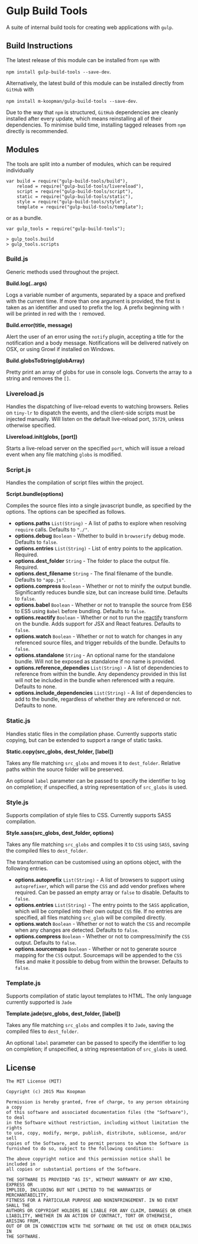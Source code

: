 # Gulp Build Tools

A suite of internal build tools for creating web applications with `gulp`.

## Build Instructions

The latest release of this module can be installed from `npm` with

`npm install gulp-build-tools --save-dev`.

Alternatively, the latest build of this module can be installed directly from `GitHub` with

`npm install m-koopman/gulp-build-tools --save-dev`.

Due to the way that `npm` is structured, `GitHub` dependencies are cleanly installed after every update, which means reinstalling all of their dependencies. To minimise build time, installing tagged releases from `npm` directly is recommended.

## Modules

The tools are split into a number of modules, which can be required individually

```
var build = require("gulp-build-tools/build"),
    reload = require("gulp-build-tools/livereload"),
    script = require("gulp-build-tools/script"),
    static = require("gulp-build-tools/static"),
    style = require("gulp-build-tools/style"),
    template = require("gulp-build-tools/template");
```

 or as a bundle.

```
var gulp_tools = require("gulp-build-tools");

> gulp_tools.build
> gulp_tools.scripts
```

### Build.js

Generic methods used throughout the project.

**Build.log(..args)**

Logs a variable number of arguments, separated by a space and prefixed with the current time. If more than one argument is provided, the first is taken as an identifier and used to prefix the log. A prefix beginning with `!` will be printed in red with the `!` removed.

**Build.error(title, message)**

Alert the user of an error using the `notify` plugin, accepting a title for the notification and a body message. Notifications will be delivered natively on OSX, or using Growl if installed on Windows.

**Build.globsToString(globArray)**

Pretty print an array of globs for use in console logs. Converts the array to a string and removes the `[]`.

### Livereload.js

Handles the dispatching of live-reload events to watching browsers. Relies on `tiny-lr` to dispatch the events, and the client-side scripts must be injected manually. Will listen on the default live-reload port, `35729`, unless otherwise specified.

**Livereload.init(globs, [port])**

Starts a live-reload server on the specified `port`, which will issue a reload event when any file matching `globs` is modified.

### Script.js

Handles the compilation of script files within the project.

**Script.bundle(options)**

Compiles the source files into a single javascript bundle, as specified by the options. The options can be specified as follows.

- **options.paths** `List(String)` - A list of paths to explore when resolving `require` calls. Defaults to `"./"`.
- **options.debug** `Boolean` - Whether to build in `browserify` debug mode. Defaults to `false`.
- **options.entries** `List(String)` - List of entry points to the application. Required.
- **options.dest_folder** `String` - The folder to place the output file. Required.
- **options.dest_filename** `String` - The final filename of the bundle. Defaults to `"app.js"`.
- **options.compress** `Boolean` - Whether or not to minify the output bundle. Significantly reduces bundle size, but can increase build time. Defaults to `false`.
- **options.babel** `Boolean` - Whether or not to transpile the source from ES6 to ES5 using `Babel` before bundling. Defaults to `false`.
- **options.reactify** `Boolean` - Whether or not to run the [reactify](https://www.npmjs.com/package/reactify) transform on the bundle. Adds support for JSX and React features. Defaults to `false`.
- **options.watch** `Boolean` - Whether or not to watch for changes in any referenced source files, and trigger rebuilds of the bundle. Defaults to `false`.
- **options.standalone** `String` - An optional name for the standalone bundle. Will not be exposed as standalone if no name is provided.
- **options.reference_dependies** `List(String)` - A list of dependencies to reference from within the bundle. Any dependency provided in this list will not be included in the bundle when referenced with a require. Defaults to none.
- **options.include_dependencies** `List(String)` - A list of dependencies to add to the bundle, regardless of whether they are referenced or not. Defaults to none.

### Static.js

Handles static files in the compilation phase. Currently supports static copying, but can be extended to support a range of static tasks.

**Static.copy(src_globs, dest_folder, [label])**

Takes any file matching `src_globs` and moves it to `dest_folder`. Relative paths within the source folder will be preserved.

An optional `label` parameter can be passed to specify the identifier to log on completion; if unspecified, a string representation of `src_globs` is used.

### Style.js

Supports compilation of style files to CSS. Currently supports SASS compilation.

**Style.sass(src_globs, dest_folder, options)**

Takes any file matching `src_globs` and compiles it to `CSS` using `SASS`, saving the compiled files to `dest_folder`.

The transformation can be customised using an options object, with the following entries.

- **options.autoprefix** `List(String)` - A list of browsers to support using `autoprefixer`, which will parse the `CSS` and add vendor prefixes where required. Can be passed an empty array or `false` to disable. Defaults to `false`.
- **options.entries** `List(String)` - The entry points to the `SASS` application, which will be compiled into their own output `CSS` file. If no entries are specified, all files matching `src_glob` will be compiled directly.
- **options.watch** `Boolean` - Whether or not to watch the `CSS` and recompile when any changes are detected. Defaults to `false`.
- **options.compress** `Boolean` - Whether or not to compress/minify the `CSS` output. Defaults to `false`.
- **options.sourcemaps** `Boolean` - Whether or not to generate source mapping for the `CSS` output. Sourcemaps will be appended to the `CSS` files and make it possible to debug from within the browser. Defaults to `false`.

### Template.js

Supports compilation of static layout templates to HTML. The only language currently supported is `Jade`

**Template.jade(src_globs, dest_folder, [label])**

Takes any file matching `src_globs` and compiles it to `Jade`, saving the compiled files to `dest_folder`.

An optional `label` parameter can be passed to specify the identifier to log on completion; if unspecified, a string representation of `src_globs` is used.

## License
```
The MIT License (MIT)

Copyright (c) 2015 Max Koopman

Permission is hereby granted, free of charge, to any person obtaining a copy
of this software and associated documentation files (the "Software"), to deal
in the Software without restriction, including without limitation the rights
to use, copy, modify, merge, publish, distribute, sublicense, and/or sell
copies of the Software, and to permit persons to whom the Software is
furnished to do so, subject to the following conditions:

The above copyright notice and this permission notice shall be included in
all copies or substantial portions of the Software.

THE SOFTWARE IS PROVIDED "AS IS", WITHOUT WARRANTY OF ANY KIND, EXPRESS OR
IMPLIED, INCLUDING BUT NOT LIMITED TO THE WARRANTIES OF MERCHANTABILITY,
FITNESS FOR A PARTICULAR PURPOSE AND NONINFRINGEMENT. IN NO EVENT SHALL THE
AUTHORS OR COPYRIGHT HOLDERS BE LIABLE FOR ANY CLAIM, DAMAGES OR OTHER
LIABILITY, WHETHER IN AN ACTION OF CONTRACT, TORT OR OTHERWISE, ARISING FROM,
OUT OF OR IN CONNECTION WITH THE SOFTWARE OR THE USE OR OTHER DEALINGS IN
THE SOFTWARE.
```
